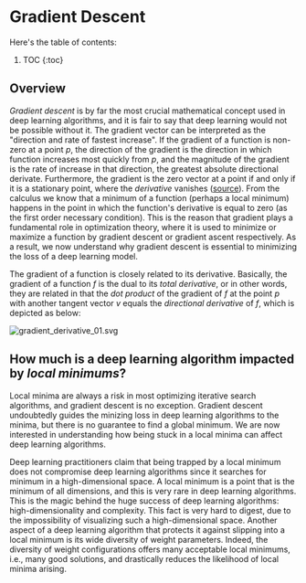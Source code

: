 # Gradient Descent


Here's the table of contents:

1. TOC
{:toc}

## Overview
<p><em>Gradient descent</em> is by far the most crucial mathematical concept used in deep learning algorithms, and it is fair to say that deep learning would not be possible without it. The gradient vector can be interpreted as the "direction and rate of fastest increase". If the gradient of a function is non-zero at a point <em>p</em>, the direction of the gradient is the direction in which function increases most quickly from <em>p</em>, and the magnitude of the gradient is the rate of increase in that direction, the greatest absolute directional derivate. Furthermore, the gradient is the zero vector at a point if and only if it is a stationary point, where the <em>derivative</em> vanishes (<a href="https://en.wikipedia.org/wiki/Gradient">source</a>). From the calculus we know that a minimum of a function (perhaps a local minimum) happens in the point in which the function's derivative is equal to zero (as the first order necessary condition). This is the reason that gradient plays a fundamental role in optimization theory, where it is used to minimize or maximize a function by gradient descent or gradient ascent respectively. As a result, we now understand why gradient descent is essential to minimizing the loss of a deep learning model.</p>

The gradient of a function is closely related to its derivative. Basically, the gradient of a function <em>f</em> is the dual to its <em>total derivative</em>, or in other words, they are related in that the <em>dot product</em> of the gradient of <em>f</em> at the point <em>p</em> with another tangent vector <em>v</em> equals the <em>directional derivative</em> of <em>f</em>, which is depicted as below:
  
![gradient_derivative_01.svg](/mytechblog/images/2022-03-11-DL_gradient_descent/gradient_derivative_01.svg)


## How much is a deep learning algorithm impacted by <em>local minimums</em>?
<p>Local minima are always a risk in most optimizing iterative search algorithms, and gradient descent is no exception. Gradient descent undoubtedly guides the minizing loss in deep learning algorithms to the minima, but there is no guarantee to find a global minimum. We are now interested in understanding how being stuck in a local minima can affect deep learning algorithms.</p> <p>Deep learning practitioners claim that being trapped by a local minimum does not compromise deep learning algorithms since it searches for minimum in a high-dimensional space. A local minimum is a point that is the minimum of all dimensions, and this is very rare in deep learning algorithms. This is the magic behind the huge success of deep learning algorithms: high-dimensionality and complexity. This fact is very hard to digest, due to the impossibility of visualizing such a high-dimensional space. Another aspect of a deep learning algorithm that protects it against slipping into a local minimum is its wide diversity of weight parameters. Indeed, the diversity of weight configurations offers many acceptable local minimums, i.e., many good solutions, and drastically reduces the likelihood of local minima arising.</p>
